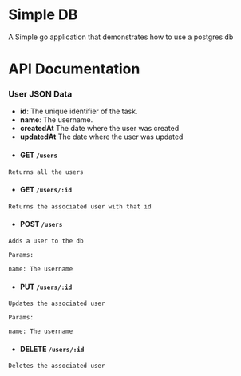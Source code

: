 # Simple DB
A Simple go application that demonstrates how to use a postgres db

# API Documentation

### User JSON Data
* **id**: The unique identifier of the task.
* **name**: The username.
* **createdAt** The date where the user was created
* **updatedAt** The date where the user was updated
* #### GET ``/users``

```
Returns all the users
```
* #### GET ``/users/:id``
```
Returns the associated user with that id
```
* #### POST ``/users``
```
Adds a user to the db

Params:

name: The username
```
* #### PUT ``/users/:id``
```
Updates the associated user

Params:

name: The username
```
* #### DELETE ``/users/:id``
```
Deletes the associated user
```